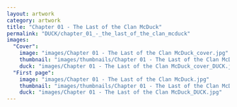 ```yaml
---
layout: artwork
category: artwork
title: "Chapter 01 - The Last of the Clan McDuck"
permalink: "DUCK/chapter_01_-_the_last_of_the_clan_mcduck"
images:
  "Cover":
    image: "images/Chapter 01 - The Last of the Clan McDuck_cover.jpg"
    thumbnail: "images/thumbnails/Chapter 01 - The Last of the Clan McDuck_cover.jpg"
    duck: "images/Chapter 01 - The Last of the Clan McDuck_cover_DUCK.jpg"
  "First page":
    image: "images/Chapter 01 - The Last of the Clan McDuck.jpg"
    thumbnail: "images/thumbnails/Chapter 01 - The Last of the Clan McDuck.jpg"
    duck: "images/Chapter 01 - The Last of the Clan McDuck_DUCK.jpg"
---
```

